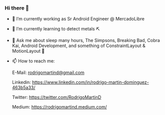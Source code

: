 ### Hi there 👋

- 🔭 I’m currently working as Sr Android Engineer @ MercadoLibre
- 🌱 I’m currently learning to detect metals ⛏
- 💬 Ask me about sleep many hours, The Simpsons, Breaking Bad, Cobra Kai, Android Development, and something of ConstraintLayout & MotionLayout 🚀
- 📫 How to reach me:

     E-Mail: rodrigomartind@gmail.com 

     Linkedin: https://www.linkedin.com/in/rodrigo-martin-dominguez-463b5a33/ 

     Twitter: https://twitter.com/RodrigoMartinD 

     Medium: https://rodrigomartind.medium.com/

